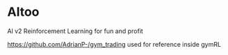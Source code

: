 # Altoo
Al v2 Reinforcement Learning for fun and profit


https://github.com/AdrianP-/gym_trading used for reference inside gymRL
